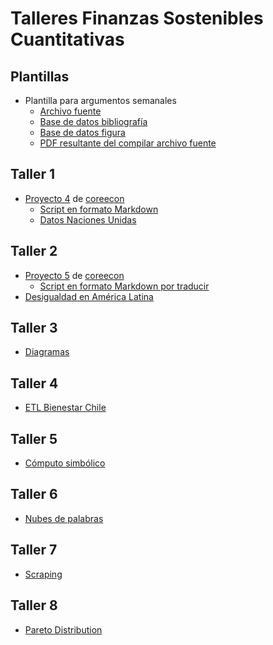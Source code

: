 Talleres Finanzas Sostenibles Cuantitativas
================

## Plantillas

-   Plantilla para argumentos semanales
    -   [Archivo fuente](Plantillas/Argumento.Rmd)
    -   [Base de datos bibliografía](Plantillas/referencias.bib)
    -   [Base de datos figura](Plantillas/data.RData)
    -   [PDF resultante del compilar archivo
        fuente](/Plantillas/Argumento.pdf)

## Taller 1

-   [Proyecto
    4](https://www.core-econ.org/doing-economics/book/text/04-03.html)
    de [coreecon](http://core-econ.org)
    -   [Script en formato
        Markdown](Taller1/Doing-Economics-Project-4-R-Markdown.Rmd)
    -   [Datos Naciones
        Unidas](Taller1/Download-GDPconstant-USD-countries.xlsx)

## Taller 2

-   [Proyecto
    5](https://www.core-econ.org/doing-economics/book/text/05-03.html)
    de [coreecon](http://core-econ.org)
    -   [Script en formato Markdown por traducir]()
-   [Desigualdad en América Latina](Taller2/WelfareIneqLatam.Rmd)

## Taller 3

-   [Diagramas](Taller3/Diagramas.Rmd)

## Taller 4

-   [ETL Bienestar Chile](../Taller4/Chile.Rmd)

## Taller 5

-   [Cómputo simbólico](Taller5/Verifications.Rmd)

## Taller 6

-   [Nubes de palabras](Taller6/WordCloud.Rmd)

## Taller 7

-   [Scraping](Taller7/Scraping.Rmd)

## Taller 8

-   [Pareto Distribution](Taller8/Pareto.Rmd)
